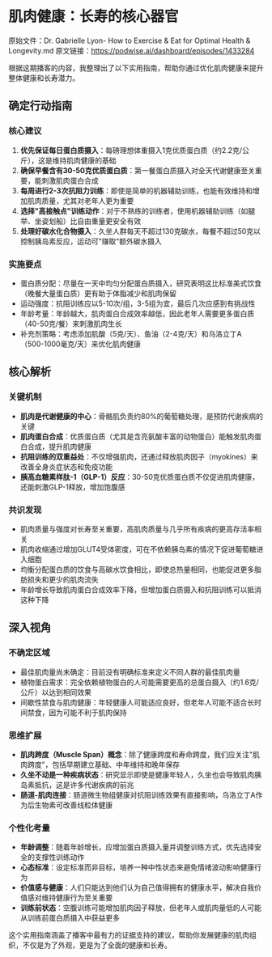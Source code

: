 # 肌肉健康：长寿的核心器官

原始文件：Dr. Gabrielle Lyon- How to Exercise & Eat for Optimal Health & Longevity.md
原文链接：https://podwise.ai/dashboard/episodes/1433284

根据这期播客的内容，我整理出了以下实用指南，帮助你通过优化肌肉健康来提升整体健康和长寿潜力。

## 确定行动指南

### 核心建议
1. **优先保证每日蛋白质摄入**：每磅理想体重摄入1克优质蛋白质（约2.2克/公斤），这是维持肌肉健康的基础
2. **确保早餐含有30-50克优质蛋白质**：第一餐蛋白质摄入对全天代谢健康至关重要，能刺激肌肉蛋白合成
3. **每周进行2-3次抗阻力训练**：即使是简单的机器辅助训练，也能有效维持和增加肌肉质量，尤其对老年人更为重要
4. **选择"高接触点"训练动作**：对于不熟练的训练者，使用机器辅助训练（如腿举、坐姿划船）比自由重量更安全有效
5. **处理好碳水化合物摄入**：久坐人群每天不超过130克碳水，每餐不超过50克以控制胰岛素反应，运动可"赚取"额外碳水摄入

### 实施要点
* 蛋白质分配：尽量在一天中均匀分配蛋白质摄入，研究表明这比标准美式饮食（晚餐大量蛋白质）更有助于体脂减少和肌肉保留
* 运动强度：抗阻训练应以5-10次/组，3-5组为宜，最后几次应感到有挑战性
* 年龄考量：年龄越大，肌肉蛋白合成效率越低，因此老年人需要更多蛋白质（40-50克/餐）来刺激肌肉生长
* 补充剂策略：考虑添加肌酸（5克/天）、鱼油（2-4克/天）和乌洛立丁A（500-1000毫克/天）来优化肌肉健康

## 核心解析

### 关键机制
* **肌肉是代谢健康的中心**：骨骼肌负责约80%的葡萄糖处理，是预防代谢疾病的关键
* **肌肉蛋白合成**：优质蛋白质（尤其是含亮氨酸丰富的动物蛋白）能触发肌肉蛋白合成，提升肌肉健康
* **抗阻训练的双重益处**：不仅增强肌肉，还通过释放肌肉因子（myokines）来改善全身炎症状态和免疫功能
* **胰高血糖素样肽-1（GLP-1）反应**：30-50克优质蛋白质不仅促进肌肉健康，还能刺激GLP-1释放，增加饱腹感

### 共识发现
* 肌肉质量与强度对长寿至关重要，高肌肉质量与几乎所有疾病的更高存活率相关
* 肌肉收缩通过增加GLUT4受体密度，可在不依赖胰岛素的情况下促进葡萄糖进入细胞
* 均衡分配蛋白质的饮食与高碳水饮食相比，即使总热量相同，也能促进更多脂肪损失和更少的肌肉流失
* 年龄增长导致肌肉蛋白合成效率下降，但增加蛋白质摄入和抗阻训练可以抵消这种下降

## 深入视角

### 不确定区域
* 最佳肌肉量尚未确定：目前没有明确标准来定义不同人群的最佳肌肉量
* 植物蛋白需求：完全依赖植物蛋白的人可能需要更高的总蛋白摄入（约1.6克/公斤）以达到相同效果
* 间歇性禁食与肌肉健康：年轻健康人可能适应良好，但老年人可能不适合长时间禁食，因为可能不利于肌肉保持

### 思维扩展
* **肌肉跨度（Muscle Span）概念**：除了健康跨度和寿命跨度，我们应关注"肌肉跨度"，包括早期建立基础、中年维持和晚年保存
* **久坐不动是一种疾病状态**：研究显示即使是健康年轻人，久坐也会导致肌肉胰岛素抵抗，这是许多代谢疾病的前兆
* **肠道-肌肉连接**：肠道微生物组健康对抗阻训练效果有直接影响，乌洛立丁A作为后生物素可改善线粒体健康

### 个性化考量
* **年龄调整**：随着年龄增长，应增加蛋白质摄入量并调整训练方式，优先选择安全的支撑性训练动作
* **心态标准**：设定标准而非目标，培养一种中性状态来避免情绪波动影响健康行为
* **价值感与健康**：人们只能达到他们认为自己值得拥有的健康水平，解决自我价值感对维持健康行为至关重要
* **训练前状态**：空腹训练可能增加肌肉因子释放，但老年人或肌肉量低的人可能从训练前蛋白质摄入中获益更多

这个实用指南涵盖了播客中最有力的证据支持的建议，帮助你发展健康的肌肉组织，不仅是为了外观，更是为了全面的健康和长寿。
